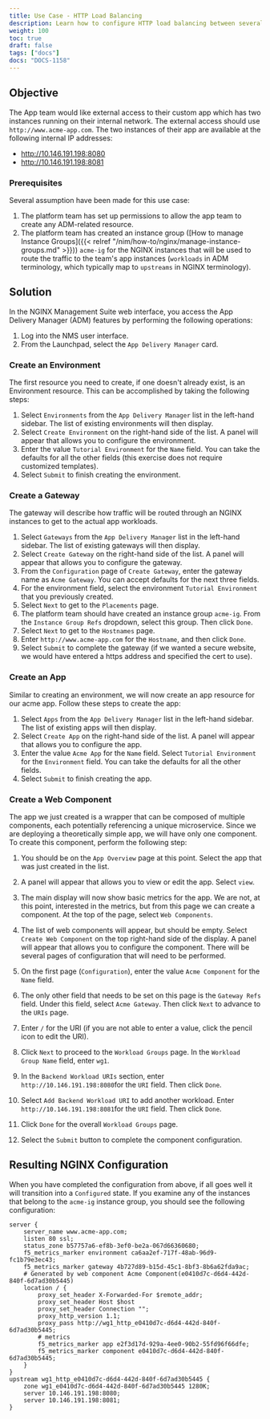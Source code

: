 ```yaml
---
title: Use Case - HTTP Load Balancing
description: Learn how to configure HTTP load balancing between several identical customer apps.
weight: 100
toc: true
draft: false
tags: ["docs"]
docs: "DOCS-1158"
---
```

## Objective

The App team would like external access to their custom app which has two instances running on their internal network. The external access should use `http://www.acme-app.com`. The two instances of their app are available at the following internal IP addresses:

- http://10.146.191.198:8080
- http://10.146.191.198:8081

### Prerequisites

Several assumption have been made for this use case:

1. The platform team has set up permissions to allow the app team to create any ADM-related resource.
2. The platform team has created an instance group ([How to manage Instance Groups]({{< relref "/nim/how-to/nginx/manage-instance-groups.md" >}})) `acme-ig` for the NGINX instances that will be used to route the traffic to the team's app instances (`workloads` in ADM terminology, which typically map to `upstreams` in NGINX terminology).

## Solution

In the NGINX Management Suite web interface, you access the App Delivery Manager (ADM) features by performing the following operations:

1. Log into the NMS user interface.
2. From the Launchpad, select the `App Delivery Manager` card.

### Create an Environment

The first resource you need to create, if one doesn't already exist, is an Environment resource. This can be accomplished by taking the following steps:

1. Select `Environments` from the `App Delivery Manager` list in the left-hand sidebar. The list of existing environments will then display.
2. Select `Create Environment` on the right-hand side of the list. A panel will appear that allows you to configure the environment.
3. Enter the value `Tutorial Environment` for the `Name` field. You can take the defaults for all the other fields (this exercise does not require customized templates).
4. Select `Submit` to finish creating the environment.

### Create a Gateway

The gateway will describe how traffic will be routed through an NGINX instances to get to the actual app workloads.

1. Select `Gateways` from the `App Delivery Manager` list in the left-hand sidebar. The list of existing gateways will then display.
2. Select `Create Gateway` on the right-hand side of the list. A panel will appear that allows you to configure the gateway.
3. From the `Configuration` page of `Create Gateway`, enter the gateway name as `Acme Gateway`. You can accept  defaults for the next three fields.
4. For the environment field, select the environment `Tutorial Environment` that you previously created.
5. Select `Next` to get to the `Placements` page.
6. The platform team should have created an instance group `acme-ig`. From the `Instance Group Refs` dropdown, select this group. Then click `Done`.
7. Select `Next` to get to the `Hostnames` page.
8. Enter `http://www.acme-app.com` for the `Hostname`, and then click `Done`.
9. Select `Submit` to complete the gateway (if we wanted a secure website, we would have entered a https address and specified the cert to use).

### Create an App

Similar to creating an environment, we will now create an app resource for our acme app. Follow these steps to create the app:

1. Select `Apps` from the `App Delivery Manager` list in the left-hand sidebar. The list of existing apps will then display.
2. Select `Create App` on the right-hand side of the list. A panel will appear that allows you to configure the app.
3. Enter the value `Acme App` for the `Name` field. Select `Tutorial Environment` for the `Environment` field. You can take the defaults for all the other fields.
4. Select `Submit` to finish creating the app.

### Create a Web Component

The app we just created is a wrapper that can be composed of multiple components, each potentially referencing a unique microservice. Since we are deploying a theoretically simple app, we will have only one component. To create this component, perform the following step:

1. You should be on the `App Overview` page at this point. Select the app that was just created in the list.
2. A panel will appear that allows you to view or edit  the app. Select `view`.
3. The main display will now show basic metrics for the app. We are not, at this point, interested in the metrics, but from this page we can create a component. At the top of the page, select `Web Components`.
4. The list of web components will appear, but should be empty. Select `Create Web Component` on the top right-hand side of the display. A panel will appear that allows you to configure the component. There will be several pages of configuration that will need to be performed.
5. On the first page (`Configuration`), enter the value `Acme Component` for the `Name` field.
6. The only other field that needs to be set on this page is the `Gateway Refs` field. Under this field, select `Acme Gateway`. Then click `Next` to advance to the `URIs` page.

7. Enter `/` for the URI (if you are not able to enter a value, click the pencil icon to edit the URI).
8. Click `Next` to proceed to the `Workload Groups` page. In the `Workload Group Name` field, enter `wg1`.
9. In the `Backend Workload URIs` section, enter `http://10.146.191.198:8080`for the `URI` field. Then click `Done`.
10. Select `Add Backend Workload URI` to add another workload. Enter `http://10.146.191.198:8081`for the `URI` field. Then click `Done`.
11. Click `Done` for the overall `Workload Groups` page.
12. Select the `Submit` button to complete the component configuration.

## Resulting NGINX Configuration

When you have completed the configuration from above, if all goes well it will transition into a `Configured` state. If you examine any of the instances that belong to the `acme-ig` instance group, you should see the following configuration:

```nginx
server {
    server_name www.acme-app.com;
    listen 80 ssl;
    status_zone b57757a6-ef8b-3ef0-be2a-067d66360680;
    f5_metrics_marker environment ca6aa2ef-717f-48ab-96d9-fc1b79e3ec43;
    f5_metrics_marker gateway 4b727d89-b15d-45c1-8bf3-8b6a62fda9ac;
    # Generated by web component Acme Component(e0410d7c-d6d4-442d-840f-6d7ad30b5445)
    location / {
        proxy_set_header X-Forwarded-For $remote_addr;
        proxy_set_header Host $host
        proxy_set_header Connection "";
        proxy_http_version 1.1;
        proxy_pass http://wg1_http_e0410d7c-d6d4-442d-840f-6d7ad30b5445;
        # metrics
        f5_metrics_marker app e2f3d17d-929a-4ee0-90b2-55fd96f66dfe;
        f5_metrics_marker component e0410d7c-d6d4-442d-840f-6d7ad30b5445;
    }
}
upstream wg1_http_e0410d7c-d6d4-442d-840f-6d7ad30b5445 {
    zone wg1_e0410d7c-d6d4-442d-840f-6d7ad30b5445 1280K;
    server 10.146.191.198:8080;
    server 10.146.191.198:8081;
}
```
